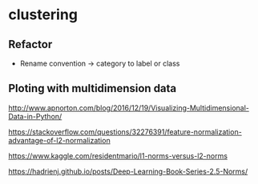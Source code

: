 # clustering

## Refactor
* Rename convention -> category to label or class

## Ploting with multidimension data
http://www.apnorton.com/blog/2016/12/19/Visualizing-Multidimensional-Data-in-Python/

https://stackoverflow.com/questions/32276391/feature-normalization-advantage-of-l2-normalization

https://www.kaggle.com/residentmario/l1-norms-versus-l2-norms

https://hadrienj.github.io/posts/Deep-Learning-Book-Series-2.5-Norms/